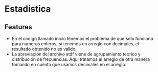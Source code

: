 # Estadistica
## Features 
- En el codigo llamado inicio tenemos el problema de que solo funciona para numeros enteros, si tenemos un arreglo con decimales, el resultado obtenido no es valido.
- La abreviación del archivo atdf viene de agrupamiento teorico y distribución de frecuencias. Aqui tratamos el arreglo de otra manera tomando en cuenta que usamos decimales en el arreglo.

